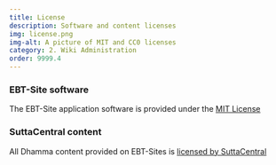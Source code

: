 ```yaml
---
title: License
description: Software and content licenses
img: license.png
img-alt: A picture of MIT and CC0 licenses
category: 2. Wiki Administration
order: 9999.4
---
```


### EBT-Site software 
The EBT-Site application software is provided under the
[MIT License](https://github.com/sc-voice/ebt-site/blob/main/LICENSE)

### SuttaCentral content
All Dhamma content provided on EBT-Sites is 
[licensed by SuttaCentral](https://suttacentral.net/licensing)
